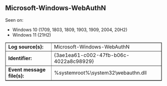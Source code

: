 ## Microsoft-Windows-WebAuthN

Seen on:
* Windows 10 (1709, 1803, 1809, 1903, 1909, 2004, 20H2)
* Windows 11 (21H2)

<table border="1" class="docutils">
  <tbody>
    <tr>
      <td><b>Log source(s):</b></td>
      <td>Microsoft-Windows-WebAuthN</td>
    </tr>
    <tr>
      <td><b>Identifier:</b></td>
      <td>{3ae1ea61-c002-47fb-b06c-4022a8c98929}</td>
    </tr>
    <tr>
      <td><b>Event message file(s):</b></td>
      <td>%systemroot%\system32\webauthn.dll</td>
    </tr>
  </tbody>
</table>

&nbsp;

